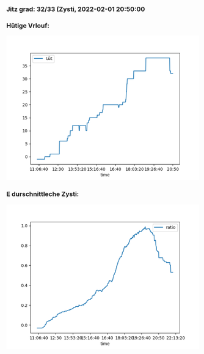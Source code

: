 ### Jitz grad: 32/33 (Zysti, 2022-02-01 20:50:00

### Hütige Vrlouf:
![Graph](Today.png)

### E durschnittleche Zysti:
![Graph](Zysti.png)